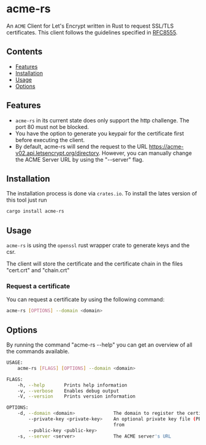 # acme-rs
An `ACME` Client for Let's Encrypt written in Rust to request SSL/TLS certificates. This client follows the guidelines specified in [RFC8555](https://tools.ietf.org/html/rfc8555).

## Contents
 - [Features](#Features)
 - [Installation](#Installation)
 - [Usage](#Usage)
 - [Options](#Options)

## Features
- `acme-rs` in its current state does only support the http challenge. The port 80 must not be blocked. <br>
- You have the option to generate you keypair for the certificate first before executing the client. <br>
- By default, acme-rs will send the request to the URL https://acme-v02.api.letsencrypt.org/directory. However, you can manually change the ACME Server URL by using the "--server" flag.

## Installation

The installation process is done via `crates.io`. To install the lates version of this tool just run

```bash
cargo install acme-rs
```

## Usage
`acme-rs` is using the `openssl` rust wrapper crate to generate keys and the csr.

The client will store the certificate and the certificate chain in the files "cert.crt" and "chain.crt"

### Request a certificate
You can request a certificate by using the following command: <br>
```bash
acme-rs [OPTIONS] --domain <domain>
```


## Options
By running the command "acme-rs --help" you can get an overview of all the commands available.

```bash
USAGE:
    acme-rs [FLAGS] [OPTIONS] --domain <domain>

FLAGS:
    -h, --help       Prints help information
    -v, --verbose    Enables debug output
    -V, --version    Prints version information

OPTIONS:
    -d, --domain <domain>              The domain to register the certificate for
        --private-key <private-key>    An optional private key file (PEM format) to load the keys
                                       from
        --public-key <public-key>
    -s, --server <server>              The ACME server's URL
```

